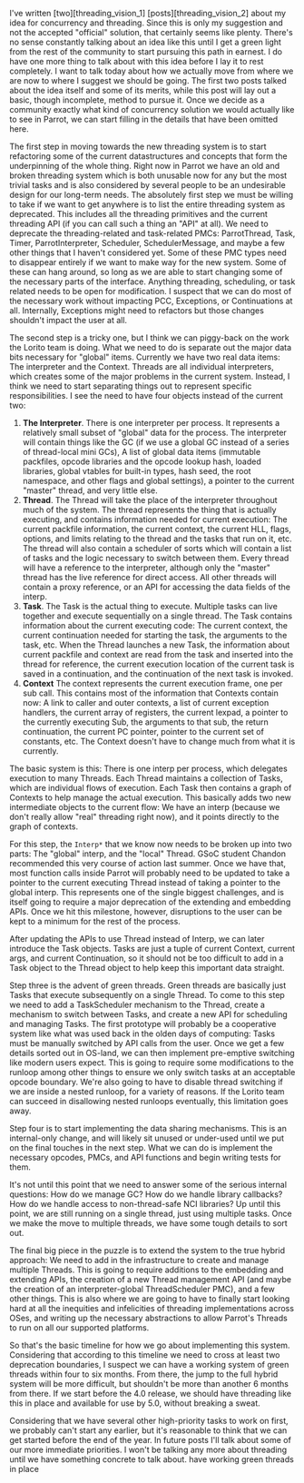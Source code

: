 I've written [two][threading_vision_1] [posts][threading_vision_2] about my
idea for concurrency and threading. Since this is only my suggestion and not
the accepted "official" solution, that certainly seems like plenty. There's no
sense constantly talking about an idea like this until I get a green light
from the rest of the community to start pursuing this path in earnest. I do
have one more thing to talk about with this idea before I lay it to rest
completely. I want to talk today about how we actually move from where we are
now to where I suggest we should be going. The first two posts talked about
the idea itself and some of its merits, while this post will lay out a basic,
though incomplete, method to pursue it. Once we decide as a community exactly
what kind of concurrency solution we would actually like to see in Parrot, we
can start filling in the details that have been omitted here.

The first step in moving towards the new threading system is to start
refactoring some of the current datastructures and concepts that form the
underpinning of the whole thing. Right now in Parrot we have an old and broken
threading system which is both unusable now for any but the most trivial tasks
and is also considered by several people to be an undesirable design for our
long-term needs. The absolutely first step we must be willing to take if we
want to get anywhere is to list the entire threading system as deprecated.
This includes all the threading primitives and the current threading API (if
you can call such a thing an "API" at all). We need to deprecate the
threading-related and task-related PMCs: ParrotThread, Task, Timer,
ParrotInterpreter, Scheduler, SchedulerMessage, and maybe a few other things
that I haven't considered yet. Some of these PMC types need to disappear
entirely if we want to make way for the new system. Some of these can hang
around, so long as we are able to start changing some of the necessary parts
of the interface. Anything threading, scheduling, or task related needs to
be open for modification. I suspect that we can do most of the necessary work
without impacting PCC, Exceptions, or Continuations at all. Internally,
Exceptions might need to refactors but those changes shouldn't impact the
user at all.

The second step is a tricky one, but I think we can piggy-back on the work the
Lorito team is doing. What we need to do is separate out the major data bits
necessary for "global" items. Currently we have two real data items: The
interpreter and the Context. Threads are all individual interpreters, which
creates some of the major problems in the current system. Instead, I think we
need to start separating things out to represent specific responsibilities. I
see the need to have four objects instead of the current two:

1. **The Interpreter**. There is one interpreter per process. It represents a
   relatively small subset of "global" data for the process. The interpreter
   will contain things like the GC (if we use a global GC instead of a series
   of thread-local mini GCs), A list of global data items (immutable
   packfiles, opcode libraries and the opcode lookup hash, loaded libraries,
   global vtables for built-in types, hash seed, the root namespace, and other
   flags and global settings), a pointer to the current "master" thread, and
   very little else.
2. **Thread**. The Thread will take the place of the interpreter throughout
   much of the system. The thread represents the thing that is actually
   executing, and contains information needed for current execution: The
   current packfile information, the current context, the current HLL,
   flags, options, and limits relating to the thread and the tasks that run on
   it, etc. The thread will also contain a scheduler of sorts which will
   contain a list of tasks and the logic necessary to switch between them.
   Every thread will have a reference to the interpreter, although only the
   "master" thread has the live reference for direct access. All other threads
   will contain a proxy reference, or an API for accessing the data fields of
   the interp.
3. **Task**. The Task is the actual thing to execute. Multiple tasks can live
   together and execute sequentially on a single thread. The Task contains
   information about the current executing code: The current context, the
   current continuation needed for starting the task, the arguments to the
   task, etc. When the Thread launches a new Task, the information about
   current packfile and context are read from the task and inserted into the
   thread for reference, the current execution location of the current task
   is saved in a continuation, and the continuation of the next task is
   invoked.
4. **Context** The context represents the current execution frame, one per
   sub call. This contains most of the information that Contexts contain
   now: A link to caller and outer contexts, a list of current exception
   handlers, the current array of registers, the current lexpad, a pointer
   to the currently executing Sub, the arguments to that sub, the return
   continuation, the current PC pointer, pointer to the current set of
   constants, etc. The Context doesn't have to change much from what it is
   currently.

The basic system is this: There is one interp per process, which delegates
execution to many Threads. Each Thread maintains a collection of Tasks, which
are individual flows of execution. Each Task then contains a graph of Contexts
to help manage the actual execution. This basically adds two new intermediate
objects to the current flow: We have an interp (because we don't really allow
"real" threading right now), and it points directly to the graph of contexts.

For this step, the `Interp*` that we know now needs to be broken up into two
parts: The "global" interp, and the "local" Thread. GSoC student Chandon
recommended this very course of action last summer. Once we have that, most
function calls inside Parrot will probably need to be updated to take a
pointer to the current executing Thread instead of taking a pointer to the
global interp. This represents one of the single biggest challenges, and is
itself going to require a major deprecation of the extending and embedding
APIs. Once we hit this milestone, however, disruptions to the user can be
kept to a minimum for the rest of the process.

After updating the APIs to use Thread instead of Interp, we can later
introduce the Task objects. Tasks are just a tuple of current Context, current
args, and current Continuation, so it should not be too difficult to add in
a Task object to the Thread object to help keep this important data straight.

Step three is the advent of green threads. Green threads are basically just
Tasks that execute subsequently on a single Thread. To come to this step we
need to add a TaskScheduler mechanism to the Thread, create a mechanism to
switch between Tasks, and create a new API for scheduling and managing Tasks.
The first prototype will probably be a cooperative system like what was used
back in the olden days of computing: Tasks must be manually switched by API
calls from the user. Once we get a few details sorted out in OS-land, we can
then implement pre-emptive switching like modern users expect. This is
going to require some modifications to the runloop among other things to
ensure we only switch tasks at an acceptable opcode boundary. We're also going
to have to disable thread switching if we are inside a nested runloop, for
a variety of reasons. If the Lorito team can succeed in disallowing nested
runloops eventually, this limitation goes away.

Step four is to start implementing the data sharing mechanisms. This is an
internal-only change, and will likely sit unused or under-used until we put
on the final touches in the next step. What we can do is implement the
necessary opcodes, PMCs, and API functions and begin writing tests for them.

It's not until this point that we need to answer some of the serious internal
questions: How do we manage GC? How do we handle library callbacks? How do we
handle access to non-thread-safe NCI libraries? Up until this point, we are
still running on a single thread, just using multiple tasks. Once we make the
move to multiple threads, we have some tough details to sort out.

The final big piece in the puzzle is to extend the system to the true hybrid
approach: We need to add in the infrastructure to create and manage multiple
Threads. This is going to require additions to the embedding and extending
APIs, the creation of a new Thread management API (and maybe the creation of
an interpreter-global ThreadScheduler PMC), and a few other things. This is
also where we are going to have to finally start looking hard at all the
inequities and infelicities of threading implementations across OSes, and
writing up the necessary abstractions to allow Parrot's Threads to run on all
our supported platforms.

So that's the basic timeline for how we go about implementing this system.
Considering that according to this timeline we need to cross at least two
deprecation boundaries, I suspect we can have a working system of green
threads within four to six months. From there, the jump to the full hybrid
system will be more difficult, but shouldn't be more than another 6 months
from there. If we start before the 4.0 release, we should have threading like
this in place and available for use by 5.0, without breaking a sweat.

Considering that we have several other high-priority tasks to work on first,
we probably can't start any earlier, but it's reasonable to think that we can
get started before the end of the year. In future posts I'll talk about some
of our more immediate priorities. I won't be talking any more about threading
until we have something concrete to talk about.
have working green threads in place
